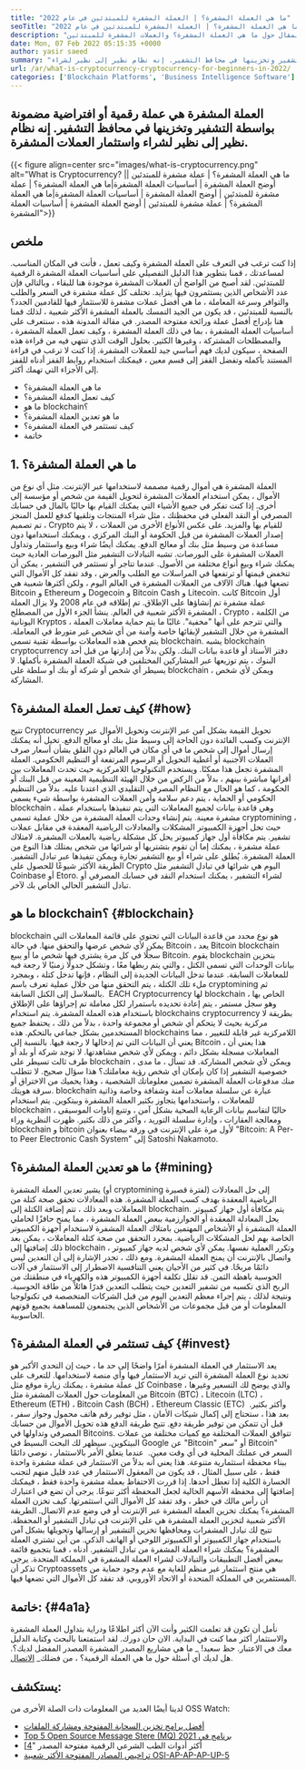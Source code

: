 ```yaml
---
title: "ما هي العملة المشفرة؟ | العملة المشفرة للمبتدئين في عام 2022" 
seoTitle: "ما هي العملة المشفرة؟ | العملة المشفرة للمبتدئين في عام 2022" 
description: "العملة المشفرة هي عملة رقمية أو افتراضية مضمونة بواسطة التشفير. هذا المقال حول ما هي العملة المشفرة؟ والعملات المشفرة للمبتدئين." 
date: Mon, 07 Feb 2022 05:15:35 +0000
author: yasir saeed
summary: "العملة المشفرة هي عملة رقمية أو افتراضية مضمونة بواسطة التشفير وتخزينها في محافظ التشفير. إنه نظام نظير إلى نظير لشراء & amp ؛ استثمار العملات المشفرة." 
url: /ar/what-is-cryptocurrency-cryptocurrency-for-beginners-in-2022/
categories: ['Blockchain Platforms', 'Business Intelligence Software']
---
```


## العملة المشفرة هي عملة رقمية أو افتراضية مضمونة بواسطة التشفير وتخزينها في محافظ التشفير. إنه نظام نظير إلى نظير لشراء واستثمار العملات المشفرة.

{{< figure align=center src="images/what-is-cryptocurrency.png" alt="What is Cryptocurrency? |ما هي العملة المشفرة؟ | عملة مشفرة للمبتدئين | أوضح العملة المشفرة | أساسيات العملة المشفرة|ما هي العملة المشفرة؟ | عملة مشفرة للمبتدئين | أوضح العملة المشفرة | أساسيات العملة المشفرة|ما هي العملة المشفرة؟ | عملة مشفرة للمبتدئين | أوضح العملة المشفرة | أساسيات العملة المشفرة">}}


##  **ملخص**  
إذا كنت ترغب في التعرف على العملة المشفرة وكيف تعمل ، فأنت في المكان المناسب. لمساعدتك ، قمنا بتطوير هذا الدليل التفصيلي على أساسيات العملة المشفرة الرقمية للمبتدئين. لقد أصبح من الواضح أن العملات المشفرة موجودة هنا للبقاء ، وبالتالي فإن عدد الأشخاص الذين يستثمرون فيها يتزايد.
تختلف كل عملة مشفرة في السعر والطلب والتوافر وسرعة المعاملة ، ما هي أفضل عملات مشفرة للاستثمار فيها للقادمين الجدد؟ بالنسبة للمبتدئين ، قد يكون من الجيد التمسك بالعملة المشفرة الأكثر شعبية ، لذلك قمنا هنا بإدراج أفضل عملة ورائحة مفتوحة المصدر.
في مقالة المدونة هذه ، سنتعرف على أساسيات العملة المشفرة ، بما في ذلك العملة المشفرة ، وكيف تعمل العملة المشفرة ، والمصطلحات المشتركة ، وغيرها الكثير. بحلول الوقت الذي تنتهي فيه من قراءة هذه الصفحة ، سيكون لديك فهم أساسي جيد للعملات المشفرة. إذا كنت لا ترغب في قراءة المستند بأكمله وتفضل القفز إلى قسم معين ، فيمكنك استخدام روابط القفز أدناه للقفز إلى الأجزاء التي تهمك أكثر.
  * ما هي العملة المشفرة؟
  * كيف تعمل العملة المشفرة؟
  * ما هو blockchain؟
  * ما هو تعدين العملة المشفرة؟
  * كيف تستثمر في العملة المشفرة؟
  * خاتمة

## 1. ما هي العملة المشفرة؟
العملة المشفرة هي أموال رقمية مصممة لاستخدامها عبر الإنترنت. مثل أي نوع من الأموال ، يمكن استخدام العملات المشفرة لتحويل القيمة من شخص أو مؤسسة إلى أخرى. إذا كنت تفكر في جميع الأشياء التي يمكنك القيام بها حاليًا بالمال في حسابك المصرفي أو النقد الفعلي في محفظتك ، مثل شراء المنتجات وتلقيها كدفع للعمل المنجز ، تم تصميم Crypto للقيام بها والمزيد.
على عكس الأنواع الأخرى من العملات ، لا يتم إصدار العملات المشفرة من قبل الحكومة أو البنك المركزي ، ويمكنك استخدامها دون مساعدة من وسيط مثل بنك أو معالج الدفع.
يمكنك أيضًا شراء وبيع واستثمار وتداول العملات المشفرة على البورصات. تشبه التبادلات التشفير مثل البورصات العادية حيث يمكنك شراء وبيع أنواع مختلفة من الأصول. عندما تتاجر أو تستثمر في التشفير ، يمكن أن تنخفض قيمتها أو ترتفعها في المراسلات مع الطلب والعرض ، وقد تفقد كل الأموال التي تضعها فيها.
هناك الآلاف من العملات المشفرة في العالم اليوم ، ولكن أكثرها شعبية هي Bitcoin و Ethereum و Dogecoin و Bitcoin Cash و Litecoin. كانت Bitcoin أول عملة مشفرة تم إنشاؤها على الإطلاق. تم إطلاقه في عام 2008 ولا يزال العملة المشفرة الأكثر شعبية في العالم.
ينشأ الجزء الأول من المصطلح ، Crypto ، من الكلمة اليونانية Kryptos ، والتي تترجم على أنها "مخفية". غالبًا ما يتم حماية معاملات العملة المشفرة من خلال التشفير لإبقائها خاصة وآمنة من أي شخص غير متورط في المعاملة. يتم فحص هذه المعاملات بواسطة تقنية تسمى blockchain.
يشبه blockchain cryptocurrency دفتر الأستاذ أو قاعدة بيانات البنك. ولكن بدلاً من إدارتها من قبل أحد البنوك ، يتم توزيعها عبر المشاركين المختلفين في شبكة العملة المشفرة بأكملها. لا يسيطر أي شخص أو شركة أو بنك أو سلطة على blockchain ، ويمكن لأي شخص المشاركة.

## كيف تعمل العملة المشفرة؟ {#how}

تتيح Cryptocurrency تحويل القيمة بشكل آمن عبر الإنترنت وتحويل الأموال عبر الإنترنت وكسب الفائدة دون الحاجة إلى وسيط مثل بنك أو معالج الدفع. تخيل أنه يمكنك إرسال أموال إلى شخص ما في أي مكان في العالم دون القلق بشأن أسعار صرف العملات الأجنبية أو أغطية التحويل أو الرسوم المرتفعة أو التنظيم الحكومي. العملة المشفرة تجعل هذا ممكنًا.
ويستخدم التكنولوجيا اللامركزية حيث تحدث المعاملات بين أقرانها مباشرة بينهم ، بدلاً من الركض من خلال الهيئة التنظيمية المعينة من قبل البنك أو الحكومة ، كما هو الحال مع النظام المصرفي التقليدي الذي اعتدنا عليه.
بدلاً من التنظيم الحكومي أو الحماية ، يتم دعم سلامة وأمن العملات المشفرة بواسطة شيء يسمى blockchain ، وهي قاعدة بيانات لجميع المعاملات التي يتم تنفيذها باستخدام عملة مشفرة معينة.
يتم إنشاء وحدات العملة المشفرة من خلال عملية تسمى cryptomining ، حيث تحل أجهزة الكمبيوتر المشكلات والمعادلات الرياضية المعقدة في مقابل عملات تشفير. يتم مكافأة أول جهاز كمبيوتر يحل كل مشكلة رياضية بالعملات المشفرة.
لامتلاك عملة مشفرة ، يمكنك إما أن تقوم بتشتريها أو شرائها من شخص يمتلك هذا النوع من العملة المشفرة. يُطلق على شراء أو بيع التشفير تجارة ويمكن تنفيذها عبر تبادل التشفير. الطريقة الأكثر شيوعًا للحصول على Crypto اليوم هي شرائها في تبادل التشفير مثل Coinbase أو Etoro. لشراء التشفير ، يمكنك استخدام النقد في حسابك المصرفي أو تبادل التشفير الحالي الخاص بك لآخر.

## ما هو blockchain؟ {#blockchain}

blockchain هو نوع محدد من قاعدة البيانات التي تحتوي على قائمة المعاملات التي يمكن لأي شخص عرضها والتحقق منها. في حالة Bitcoin ، يعد Bitcoin blockchain سجلًا في كل مرة يشتري فيها شخص ما أو يبيع Bitcoin. يقوم blockchain بتخزين بيانات الوحدات التي تسمى الكتل ، والتي يتم ربطها معًا ، وتشكل جدولًا زمنيًا لا رجعة فيه للمعاملات السابقة. عندما تدخل البيانات الجديدة إلى النظام ، فإنها تدخل كتلة ، وبمجرد ملء تلك الكتلة ، يتم التحقق منها من خلال عملية تعرف باسم cryptomining ثم بالسلاسل إلى الكتل السابقة.
‍ EACH Cryptocurrency لها blockchain الخاص بها ، وهو سجل مستمر ، يتم إعادة تحديده باستمرار لكل معاملة تم إجراؤها على الإطلاق باستخدام هذه العملة المشفرة. يتم استخدام blockchains cryptocurrency بطريقة لا مركزية بحيث لا يتحكم أي شخص أو مجموعة واحدة ، بدلاً من ذلك ، يحتفظ جميع المستخدمين بشكل جماعي بالتحكم. هذه blockchains اللامركزية غير قابلة للتغيير ، مما يعني أن البيانات التي تم إدخالها لا رجعة فيها. بالنسبة إلى Bitcoin ، هذا يعني أن المعاملات مسجلة بشكل دائم ، ويمكن لأي شخص مشاهدتها. لا توجد شركة أو بلد أو طرف ثالث تسيطر على blockchain ، ويمكن لأي شخص المشاركة.
قد تسأل ، ما مدى خصوصية التشفير إذا كان بإمكان أي شخص رؤية معاملتك؟ هذا سؤال صحيح. لا تتطلب منك مدفوعات العملة المشفرة تضمين معلوماتك الشخصية ، وهذا يحميك من الاختراق أو سرقة هويتك. blockchain عبارة عن سلسلة معاملات آمنة وشفافة وخاصة وذاتية للمعاملات ، واستخدامها يتجاوز بكثير العملة المشفرة وبيتكوين. يتم استخدام blockchain حاليًا لتقاسم بيانات الرعاية الصحية بشكل آمن ، وتتبع إتاوات الموسيقى ، ومعالجة العقارات ، وإدارة سلسلة التوريد ، وأكثر من ذلك بكثير. ظهرت النظرية وراء blockchain و bitcoin لأول مرة على الإنترنت في ورقة بيضاء بعنوان "Bitcoin: A Per-to Peer Electronic Cash System" إلى Satoshi Nakamoto.‍

## ما هو تعدين العملة المشفرة؟ {#mining}

يشير تعدين العملة المشفرة (أو cryptomining لفترة قصيرة) إلى حل المعادلات الرياضية المعقدة بهدف كسب العملة المشفرة. هذه المعادلات تحقق صحة كتلة من المعاملات وبعد ذلك ، تتم إضافة الكتلة إلى blockchain. يتم مكافأة أول جهاز كمبيوتر يحل المعادلة المعقدة أو الخوارزمية ببعض العملة المشفرة ، مما يمنح حافزًا لحاملي العملة المشفرة أو الأشخاص المهتمين بامتلاك العملة المشفرة لاستخدام أجهزة الكمبيوتر الخاصة بهم لحل المشكلات الرياضية.
بمجرد التحقق من صحة كتلة المعاملات ، يمكن بعد ذلك إضافتها إلى blockchain ، وتكرر العملية نفسها. يمكن لأي شخص لديه جهاز كمبيوتر واتصال بالإنترنت أن يمنح العملة المشفرة. ومع ذلك ، تجدر الإشارة إلى أن التعدين ليس دائمًا مربحًا. في كثير من الأحيان يعني التنافسية الاضطرار إلى الاستثمار في آلات الحوسبة باهظة الثمن. قد تقلل تكلفة أجهزة الكمبيوتر هذه والكهرباء في منطقتك من الربح الذي تكسبه من تشفير التعدين حيث يتطلب التعدين قدرًا هائلاً من طاقة الحوسبة. ونتيجة لذلك ، يتم إجراء معظم التعدين اليوم من قبل الشركات المتخصصة في تكنولوجيا المعلومات أو من قبل مجموعات من الأشخاص الذين يجتمعون للمساهمة بجميع قوتهم الحاسوبية.

## كيف تستثمر في العملة المشفرة؟ {#invest}

يعد الاستثمار في العملة المشفرة أمرًا واضحًا إلى حد ما ، حيث إن التحدي الأكبر هو تحديد نوع العملة المشفرة التي تريد الاستثمار فيها وأي منصة لاستخدامها. للتعرف على كل عملة مشفرة ، يمكنك زيارة موقع مثل Coinbase ، والذي يوضح لك التسعير وغيرها من المعلومات حول العملات المشفرة مثل Bitcoin (BTC) ، Litecoin (LTC) ، Ethereum (ETH) ، Bitcoin Cash (BCH) ، Ethereum Classic (ETC) وأكثر بكثير.
‍ بعد هذا ، ستحتاج إلى إكمال شيكات الأمان ، مثل توفير رقم هاتف محمول وجواز سفر ، قبل أن تتمكن من توفير طريقة دفع. تتيح طريقة الدفع هذه تحويل الأموال من حسابك المصرفي وتداولها في Bitcoins. تتوافق العملات المختلفة مع كميات مختلفة من عملات البيتكوين. سيظهر لك البحث البسيط في Google عن "Bitcoin" أو "سعر Bitcoin" السعر في عملتك المحلية في أي وقت معين.
‍ عندما يتعلق الأمر بالاستثمار ، نوصي دائمًا ببناء محفظة استثمارية متنوعة. هذا يعني أنه بدلاً من الاستثمار في عملة مشفرة واحدة فقط ، على سبيل المثال ، قد يكون من المعقول الاستثمار في عدد قليل منهم لتجنب الخسارة الكلية إذا تعطل أحدها. إذا قررت الاحتفاظ بعملة مشفرة واحدة فقط ، فيمكنك إضافتها إلى محفظة الأسهم الحالية لجعل المحفظة أكثر تنوعًا. يرجى أن تضع في اعتبارك أن رأس مالك في خطر ، وقد تفقد كل الأموال التي استثمرتها.
كيف تخزن العملة المشفرة؟ يمكنك تخزين العملة المشفرة عبر الإنترنت أو في وضع عدم الاتصال. الطريقة الأكثر شعبية لتخزين العملة المشفرة هي على الإنترنت في تبادل التشفير أو المحفظة. تتيح لك تبادل المشفرات ومحافظها تخزين التشفير أو إرسالها وتحويلها بشكل آمن باستخدام جهاز الكمبيوتر أو الكمبيوتر اللوحي أو الهاتف الذكي.
من أين تشتري العملة المشفرة؟ يمكنك شراء العملة المشفرة من تبادل التشفير. أدناه ، قمنا بتجميع قائمة ببعض أفضل التطبيقات والتبادلات لشراء العملة المشفرة في المملكة المتحدة. يرجى تذكر أن Cryptoassets هي منتج استثمار غير منظم للغاية مع عدم وجود حماية من المستثمرين في المملكة المتحدة أو الاتحاد الأوروبي. قد تفقد كل الأموال التي تضعها فيها.

##  **خاتمة:**   {#4a1a}

نأمل أن تكون قد تعلمت الكثير وأنت الآن أكثر اطلاعًا ودراية بتداول العملة المشفرة والاستثمار أكثر مما كنت في البداية. الان حان دورك. لقد استمتعنا بالبحث وكتابة الدليل معك في الاعتبار. حظ سعيد!
_ ما هي مشاريع المصدر المشفرة المصدر المفضل لديك؟. هل لديك أي أسئلة حول ما هي العملة الرقمية؟ ، من فضلك_ [الاتصال][1].

## يستكشف:
لدينا أيضًا العديد من المعلومات ذات الصلة الأخرى من OSS Watch:
  * [أفضل برامج تخزين السحابة المفتوحة ومشاركة الملفات][2]
  * [Top 5 Open Source Message Stere (MQ) برنامج في 2021][3]
  * [أكثر أدوات الطب الشرعي الرقمية مفتوحة المصدر "[4]
  * [تراخيص المصادر المفتوحة الأكثر شعبية OSI-AP-AP-AP-UP-5][5]



 [1]: mailto:yasir.saeed@aspose.com
 [2]: https://products.containerize.com/backup-and-sync/
 [3]: https://blog.containerize.com/message-queue-software/top-5-open-source-message-queue-software-in-2021/
 [4]: https://blog.containerize.com/digital-forensic-tools/top-5-open-source-digital-forensic-tools-in-2021/
 [5]: https://blog.containerize.com/licenses-standards/top-5-most-popular-osi-approved-open-source-licenses-of-2021/
